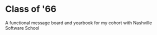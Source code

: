 # Class of '66
A functional message board and yearbook for my cohort with Nashville Software School
